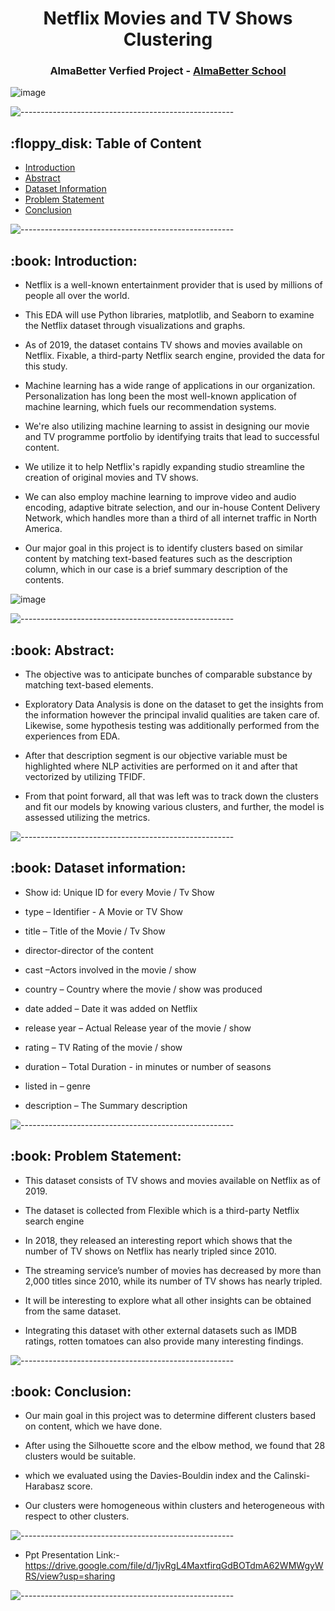 <h1 align="center"> Netflix Movies and TV Shows Clustering
 </h1>

<h3 align="center"> AlmaBetter Verfied Project - <a href="https://www.almabetter.com/"> AlmaBetter School </a> </h5>

![image](https://user-images.githubusercontent.com/92014177/163596154-fe626523-5f9d-4f1d-ba9e-7f553ddb5343.png)

<p> </p>

![-----------------------------------------------------](https://raw.githubusercontent.com/andreasbm/readme/master/assets/lines/rainbow.png)

<h2> :floppy_disk: Table of Content</h2>

  * [Introduction](#Introduction)
  * [Abstract](#Abstract)
  * [Dataset Information](#dataset-information)
  * [Problem Statement](#Problem-Statement)
  * [Conclusion](#Conclusion)


![-----------------------------------------------------](https://raw.githubusercontent.com/andreasbm/readme/master/assets/lines/rainbow.png)


<h2> :book: Introduction:</h2>

* Netflix is a well-known entertainment provider that is used by millions of people all over the world.

* This EDA will use Python libraries, matplotlib, and Seaborn to examine the Netflix dataset through visualizations and graphs. 

* As of 2019, the dataset contains TV shows and movies available on Netflix. Fixable, a third-party Netflix search engine, provided the data for this study.

* Machine learning has a wide range of applications in our organization. Personalization has long been the most well-known application of machine learning, which fuels our recommendation systems. 

* We're also utilizing machine learning to assist in designing our movie and TV programme portfolio by identifying traits that lead to successful content.

*  We utilize it to help Netflix's rapidly expanding studio streamline the creation of original movies and TV shows.

* We can also employ machine learning to improve video and audio encoding, adaptive bitrate selection, and our in-house Content Delivery Network, which handles more than a third of all internet traffic in North America.

* Our major goal in this project is to identify clusters based on similar content by matching text-based features such as the description column, which in our case is a brief summary description of the contents.


![image](https://user-images.githubusercontent.com/92014177/163596296-17cfddef-49b8-4c3d-baa3-aaa062800827.png)


![-----------------------------------------------------](https://raw.githubusercontent.com/andreasbm/readme/master/assets/lines/rainbow.png)


<h2> :book: Abstract:</h2>

* The objective was to anticipate bunches of comparable substance by matching text-based elements.

* Exploratory Data Analysis is done on the dataset to get the insights from the information however the principal invalid qualities are taken care of. Likewise, some hypothesis testing was additionally performed from the experiences from EDA.

* After that description segment is our objective variable must be highlighted where NLP activities are performed on it and after that vectorized by utilizing TFIDF. 

* From that point forward, all that was left was to track down the clusters and fit our models by knowing various clusters, and further, the model is assessed utilizing the metrics.



![-----------------------------------------------------](https://raw.githubusercontent.com/andreasbm/readme/master/assets/lines/rainbow.png)


<h2> :book: Dataset information:</h2>


* Show id: Unique ID for every Movie / Tv Show


* type – Identifier - A Movie or TV Show


* title – Title of the Movie / Tv Show


* director-director of the content


* cast –Actors involved in the movie / show


* country – Country where the movie / show was produced


* date added – Date it was added on Netflix


* release year – Actual Release year of the movie / show


* rating – TV Rating of the movie / show


* duration – Total Duration - in minutes or number of seasons


* listed in – genre 


* description – The Summary description



![-----------------------------------------------------](https://raw.githubusercontent.com/andreasbm/readme/master/assets/lines/rainbow.png)

<h2> :book: Problem Statement:</h2>

* This dataset consists of TV shows and movies available on Netflix as of 2019. 

* The dataset is collected from Flexible which is a third-party Netflix search engine

* In 2018, they released an interesting report which shows that the number of TV shows on Netflix has nearly tripled since 2010.

* The streaming service’s number of movies has decreased by more than 2,000 titles since 2010, while its number of TV shows has nearly tripled. 

* It will be interesting to explore what all other insights can be obtained from the same dataset.

* Integrating this dataset with other external datasets such as IMDB ratings, rotten tomatoes can also provide many interesting findings.



![-----------------------------------------------------](https://raw.githubusercontent.com/andreasbm/readme/master/assets/lines/rainbow.png)

<h2> :book: Conclusion:</h2>

* Our main goal in this project was to determine different clusters based on content, which we have done.

* After using the Silhouette score and the elbow method, we found that 28 clusters would be suitable.

* which we evaluated using the Davies-Bouldin index and the Calinski-Harabasz score.

* Our clusters were homogeneous within clusters and heterogeneous with respect to other clusters.



![-----------------------------------------------------](https://raw.githubusercontent.com/andreasbm/readme/master/assets/lines/rainbow.png)

* Ppt Presentation Link:-https://drive.google.com/file/d/1jvRgL4MaxtfirqGdBOTdmA62WMWgyWRS/view?usp=sharing




![-----------------------------------------------------](https://raw.githubusercontent.com/andreasbm/readme/master/assets/lines/rainbow.png)
